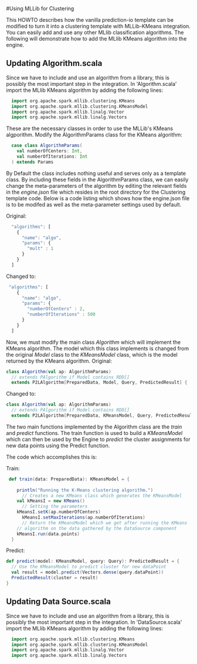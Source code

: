 #Using MLLib for Clustering

This HOWTO describes how the vanilla prediction-io template can be modified to turn it into a clustering template with MLLib-KMeans integration.  You can easily add and use any other MLlib classification algorithms. The following will demonstrate how to add the MLlib KMeans algorithm into the engine.

## Updating Algorithm.scala

Since we have to include and use an algorithm from a library, this is possibly the most important step in the integration. In 'Algorithm.scala'  import the MLlib KMeans algorithm by adding the following lines:
  
```Scala
  import org.apache.spark.mllib.clustering.KMeans
  import org.apache.spark.mllib.clustering.KMeansModel
  import org.apache.spark.mllib.linalg.Vector
  import org.apache.spark.mllib.linalg.Vectors
```
These are the necessary classes in order to use the MLLib's KMeans algporithm.
Modify the AlgorithmParams class for the KMeans algorithm:
```Scala
  case class AlgorithmParams(
    val numberOfCenters: Int,
    val numberOfIterations: Int
  ) extends Params
```
By Default the class includes nothing useful and serves only as a template class. By including these fields in the AlgorithmParams class, we can easily change the meta-parameters of the algorithm by editing the relevant fields in the *engine.json* file which resides in the root directory for the Clustering template code. Below is a code listing which shows how the engine.json file is to be modifed as well as the meta-parameter settings used by default.

Original:
```Javascript
  "algorithms": [
    {
      "name": "algo",
      "params": {
        "mult" : 1
      }
    }
  ]
  ```
  Changed to:
```Javascript
 "algorithms": [
    {
      "name": "algo",
      "params": {
        "numberOfCenters" : 2,
		"numberOfIterations" : 500
      }
    }
  ]
  ```
Now, we must modify the main class *Algorithm* which will implement the KMeans algorithm. The model which this class implements is changed from the original *Model* class to the *KMeansModel* class, which is the model returned by the KMeans algorithm.
Original:
```Scala
class Algorithm(val ap: AlgorithmParams)
  // extends PAlgorithm if Model contains RDD[]
  extends P2LAlgorithm[PreparedData, Model, Query, PredictedResult] {
```
Changed to:
```Scala
class Algorithm(val ap: AlgorithmParams)
  // extends PAlgorithm if Model contains RDD[]
  extends P2LAlgorithm[PreparedData, KMeansModel, Query, PredictedResult] {
 ```
The two main functions implemented by the Algorithm class are the *train* and *predict* functions. The train function is used to build a *KMeansModel* which can then be used by the Engine to *predict* the cluster assignments for new data points using the Predict function.

The code which accomplishes this is:

Train:

```Scala
 def train(data: PreparedData): KMeansModel = {
    
    println("Running the K-Means clustering algorithm.")
	  // Creates a new KMeans class which generates the KMeansModel
    val kMeansI = new KMeans()
 	  // Setting the parameters
    kMeansI.setK(ap.numberOfCenters)
	  kMeansI.setMaxIterations(ap.numberOfIterations)
	  // Return the KMeansModel which we get after running the KMeans
    // algorithm on the data gathered by the DataSource component
    kMeansI.run(data.points)
  }
  ```
  Predict:
  ```Scala
  def predict(model: KMeansModel, query: Query): PredictedResult = {
    // Use the KMeansModel to predict cluster for new dataPoint
    val result = model.predict(Vectors.dense(query.dataPoint))
    PredictedResult(cluster = result)
  }
  ```
## Updating Data Source.scala
Since we have to include and use an algorithm from a library, this is possibly the most important step in the integration. In 'DataSource.scala'  import the MLlib KMeans algorithm by adding the following lines:
  
```Scala
  import org.apache.spark.mllib.clustering.KMeans
  import org.apache.spark.mllib.clustering.KMeansModel
  import org.apache.spark.mllib.linalg.Vector
  import org.apache.spark.mllib.linalg.Vectors
```

